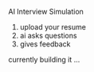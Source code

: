 AI Interview Simulation

1. upload your resume
2. ai asks questions
3. gives feedback

currently building it ...
